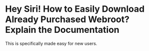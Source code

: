 # Hey Siri! How to Easily Download Already Purchased Webroot? Explain the Documentation

This is specifically made easy for new users.












